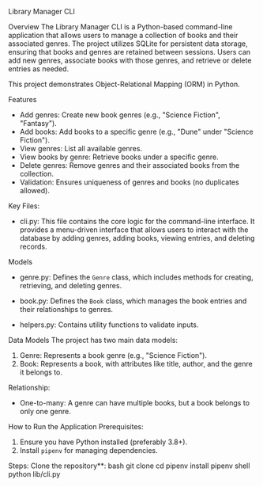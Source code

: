 Library Manager CLI

Overview
The Library Manager CLI is a Python-based command-line application that allows users to manage a collection of books and their associated genres. The project utilizes SQLite for persistent data storage, ensuring that books and genres are retained between sessions. Users can add new genres, associate books with those genres, and retrieve or delete entries as needed.

This project demonstrates Object-Relational Mapping (ORM) in Python.

Features
- Add genres: Create new book genres (e.g., "Science Fiction", "Fantasy").
- Add books: Add books to a specific genre (e.g., "Dune" under "Science Fiction").
- View genres: List all available genres.
- View books by genre: Retrieve books under a specific genre.
- Delete genres: Remove genres and their associated books from the collection.
- Validation: Ensures uniqueness of genres and books (no duplicates allowed).

Key Files:

- cli.py: This file contains the core logic for the command-line interface. It provides a menu-driven interface that allows users to interact with the database by adding genres, adding books, viewing entries, and deleting records.
  
Models
  - genre.py: Defines the `Genre` class, which includes methods for creating, retrieving, and deleting genres.
  - book.py: Defines the `Book` class, which manages the book entries and their relationships to genres.
  
- helpers.py: Contains utility functions to validate inputs.

Data Models
The project has two main data models:
1. Genre: Represents a book genre (e.g., "Science Fiction").
2. Book: Represents a book, with attributes like title, author, and the genre it belongs to.

Relationship:
- One-to-many: A genre can have multiple books, but a book belongs to only one genre.

How to Run the Application
Prerequisites:
1. Ensure you have Python installed (preferably 3.8+).
2. Install `pipenv` for managing dependencies.

Steps:
Clone the repository**:
   bash
   git clone <repository-url>
   cd <repository-folder>
   pipenv install
    pipenv shell
    python lib/cli.py

